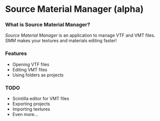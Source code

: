 ﻿# Source Material Manager (alpha)

### What is Source Material Manager?
_Source Material Manager_ is an application to manage VTF and VMT files.
_SMM_ makes your textures and materials editing faster!

### Features
* Opening VTF files
* Editing VMT files
* Using folders as projects

### TODO
* Scintilla editor for VMT files
* Exporting projects
* Importing textures
* Even more...